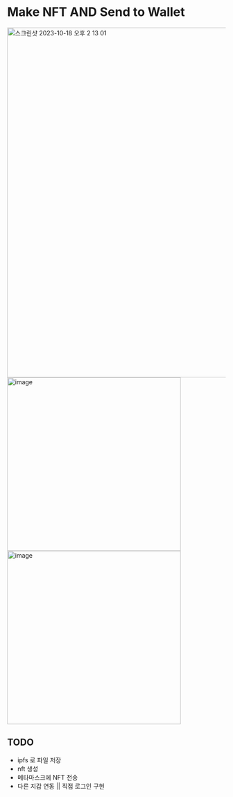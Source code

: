 # Make NFT AND Send to Wallet 



<img width="807" alt="스크린샷 2023-10-18 오후 2 13 01" src="https://github.com/carpediem804/nft-make/assets/33194900/a2e889ac-50fc-4452-ac7b-f6c02c956fe0">

<img width="400" alt="image" src="https://github.com/carpediem804/nft-make/assets/33194900/d666e253-712f-4d4c-a9d4-2c4be97f94ac">

<img width="400" alt="image" src="https://github.com/carpediem804/nft-make/assets/33194900/027c71f9-557d-4162-ba00-c3c08244559a">



## TODO 
- ipfs 로 파일 저장
-  nft 생성
- 메타마스크에 NFT 전송 
- 다른 지갑 연동 || 직접 로그인 구현


